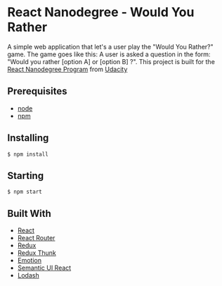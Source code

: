 # React Nanodegree - Would You Rather

A simple web application that let's a user play the "Would You Rather?" game. The game goes like this: A user is asked a question in the form: "Would you rather [option A] or [option B] ?". This project is built for the [React Nanodegree Program](https://www.udacity.com/course/react-nanodegree--nd019) from [Udacity](https://www.udacity.com/)

## Prerequisites

* [node](https://nodejs.org/en/)
* [npm](https://www.npmjs.com/)

## Installing

`$ npm install`

## Starting

`$ npm start`

## Built With

* [React](https://reactjs.org/)
* [React Router](https://github.com/ReactTraining/react-router)
* [Redux](https://redux.js.org/)
* [Redux Thunk](https://github.com/reduxjs/redux-thunk)
* [Emotion](https://emotion.sh)
* [Semantic UI React](https://react.semantic-ui.com)
* [Lodash](https://lodash.com)